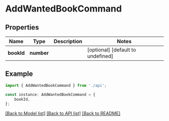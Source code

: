 # AddWantedBookCommand


## Properties

Name | Type | Description | Notes
------------ | ------------- | ------------- | -------------
**bookId** | **number** |  | [optional] [default to undefined]

## Example

```typescript
import { AddWantedBookCommand } from './api';

const instance: AddWantedBookCommand = {
    bookId,
};
```

[[Back to Model list]](../README.md#documentation-for-models) [[Back to API list]](../README.md#documentation-for-api-endpoints) [[Back to README]](../README.md)
